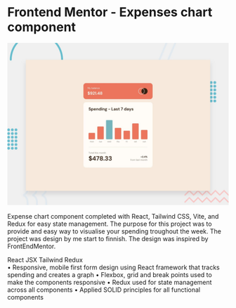 # Frontend Mentor - Expenses chart component

![Design preview for the Expenses chart component coding challenge](./design/desktop-preview.jpg)

Expense chart component completed with React, Tailwind CSS, Vite, and Redux for easy state management. The purpose for this project was to provide and easy way to visualise your spending troughout the week. The project was design by me start to finnish. The design was inspired by FrontEndMentor.

React JSX Tailwind Redux 	
•	Responsive, mobile first form design using React framework that tracks spending and creates a graph 
•	Flexbox, grid and break points used to make the components responsive 
•	Redux used for state management across all components
•	Applied SOLID principles for all functional components  



